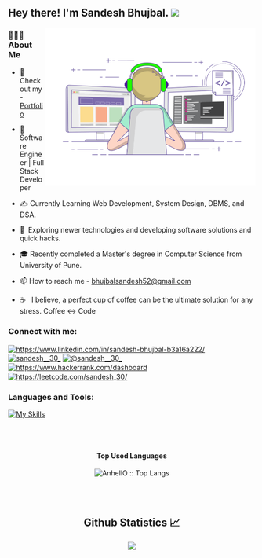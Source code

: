 <h2> Hey there! I'm Sandesh Bhujbal. <img src="https://github.com/souvikguria98/souvikguria98/blob/master/Hi.gif" width="25"></h2>
<img align="right" alt="GIF" src="https://raw.githubusercontent.com/devSouvik/devSouvik/master/gif3.gif" width="430"/>
<!-- <p align="left"> <img   src="https://komarev.com/ghpvc/?username=sandesh300" alt="adi10hero" /> </p>
 -->



 
<h3> 👨🏻‍💻 About Me </h3>

- 📝 Checkout my - [Portfolio](https://sandesh-bhujbal.vercel.app)

- 💼  Software Engineer | Full Stack Developer

- ✍️  Currently Learning Web Development, System Design, DBMS, and DSA.

- 🎯 &nbsp;Exploring newer technologies and developing software solutions and quick hacks.

- 🎓 Recently completed a Master's degree in Computer Science from University of Pune.

-  📫 How to reach me - [bhujbalsandesh52@gmail.com](mailto:bhujbalsandesh52@gmail.com)
  
- ☕ &nbsp; I believe, a perfect cup of coffee can be the ultimate solution for any stress. Coffee <-> Code






<h3 align="left">Connect with me:</h3>
<p align="left">
<a href="https://www.linkedin.com/in/sandesh-bhujbal-b3a16a222/" target="blank">
  <img align="center" src="https://raw.githubusercontent.com/rahuldkjain/github-profile-readme-generator/master/src/images/icons/Social/linked-in-alt.svg" alt="https://www.linkedin.com/in/sandesh-bhujbal-b3a16a222/" height="30" width="40" /></a>
  
<a href="https://instagram.com/sandesh__30_" target="blank">
<img align="center" src="https://raw.githubusercontent.com/rahuldkjain/github-profile-readme-generator/master/src/images/icons/Social/instagram.svg" alt="sandesh__30_" height="30" width="40" /></a>

<a href="https://medium.com/@sandesh__30_" target="blank">
<img align="center" src="https://raw.githubusercontent.com/rahuldkjain/github-profile-readme-generator/master/src/images/icons/Social/medium.svg" alt="@sandesh__30_" height="30" width="40" /></a>

<a href="https://www.hackerrank.com/profile/bhujbalsandesh52" target="blank">
<img align="center" src="https://raw.githubusercontent.com/rahuldkjain/github-profile-readme-generator/master/src/images/icons/Social/hackerrank.svg" alt="https://www.hackerrank.com/dashboard" height="30" width="40" /></a>

<a href="https://www.leetcode.com/https://leetcode.com/sandesh_30/" target="blank">
<img align="center" src="https://raw.githubusercontent.com/rahuldkjain/github-profile-readme-generator/master/src/images/icons/Social/leet-code.svg" alt="https://leetcode.com/sandesh_30/" height="30" width="40" /></a>
</p>



<h3 align="left">Languages and Tools:</h3>

[![My Skills](https://skillicons.dev/icons?i=java,python,javascript,c,cs,nodejs,html,css,react,mongodb,mysql,postgresql,git,spring,linux)](https://skillicons.dev)

<!-- <p align="left"> <a href="https://developer.android.com" target="_blank" rel="noreferrer">
  <img src="https://raw.githubusercontent.com/devicons/devicon/master/icons/android/android-original-wordmark.svg" alt="android" width="40" height="40"/></a>
 
  <a href="https://www.cprogramming.com/" target="_blank" rel="noreferrer"> 
    <img src="https://raw.githubusercontent.com/devicons/devicon/master/icons/c/c-original.svg" alt="c" width="40" height="40"/></a> 

  <a href="https://www.w3schools.com/cs/" target="_blank" rel="noreferrer"> 
    <img src="https://raw.githubusercontent.com/devicons/devicon/master/icons/csharp/csharp-original.svg" alt="csharp" width="40" height="40"/></a>
 
  <a href="https://www.w3schools.com/css/" target="_blank" rel="noreferrer">
    <img src="https://raw.githubusercontent.com/devicons/devicon/master/icons/css3/css3-original-wordmark.svg" alt="css3" width="40" height="40"/></a>
 
  <a href="https://git-scm.com/" target="_blank" rel="noreferrer"> 
    <img src="https://www.vectorlogo.zone/logos/git-scm/git-scm-icon.svg" alt="git" width="40" height="40"/></a>  

 
  <a href="https://www.w3.org/html/" target="_blank" rel="noreferrer">
    <img src="https://raw.githubusercontent.com/devicons/devicon/master/icons/html5/html5-original-wordmark.svg" alt="html5" width="40" height="40"/></a> 
 
  <a href="https://www.java.com" target="_blank" rel="noreferrer">
    <img src="https://raw.githubusercontent.com/devicons/devicon/master/icons/java/java-original.svg" alt="java" width="40" height="40"/></a> 

  <a href="https://developer.mozilla.org/en-US/docs/Web/JavaScript" target="_blank" rel="noreferrer">
    <img src="https://raw.githubusercontent.com/devicons/devicon/master/icons/javascript/javascript-original.svg" alt="javascript" width="40" height="40"/></a> 
 
  <a href="https://www.linux.org/" target="_blank" rel="noreferrer">
    <img src="https://raw.githubusercontent.com/devicons/devicon/master/icons/linux/linux-original.svg" alt="linux" width="40" height="40"/></a>
  
  <a href="https://www.mongodb.com/" target="_blank" rel="noreferrer">
    <img src="https://raw.githubusercontent.com/devicons/devicon/master/icons/mongodb/mongodb-original-wordmark.svg" alt="mongodb" width="40" height="40"/></a> 
 
  <a href="https://www.mysql.com/" target="_blank" rel="noreferrer">
    <img src="https://raw.githubusercontent.com/devicons/devicon/master/icons/mysql/mysql-original-wordmark.svg" alt="mysql" width="40" height="40"/></a> 
 
  <a href="https://nodejs.org" target="_blank" rel="noreferrer">
    <img src="https://raw.githubusercontent.com/devicons/devicon/master/icons/nodejs/nodejs-original-wordmark.svg" alt="nodejs" width="40" height="40"/></a> 
 
  <a href="https://reactjs.org/" target="_blank" rel="noreferrer"> 
    <img src="https://raw.githubusercontent.com/devicons/devicon/master/icons/react/react-original-wordmark.svg" alt="react" width="40" height="40"/></a> 
 
  <a href="https://redux.js.org" target="_blank" rel="noreferrer"> 
    <img src="https://raw.githubusercontent.com/devicons/devicon/master/icons/redux/redux-original.svg" alt="redux" width="40" height="40"/></a>
 
  <a href="https://spring.io/" target="_blank" rel="noreferrer"> 
    <img src="https://www.vectorlogo.zone/logos/springio/springio-icon.svg" alt="spring" width="40"  height="40"/></a> </p> -->



<br><br>
<h4 align="center">Top Used Languages</h4>
<p align="center"><img src="https://github-readme-stats.vercel.app/api/top-langs/?username=sandesh300&langs_count=10&theme=tokyonight&layout=compact" alt="AnhellO :: Top Langs" height="250" /></p>

<br><br>
<h2 align="center"> Github Statistics 📈 </h2>
  
<div align="center"> 
  <a href=""><img align="center" src="https://github-readme-stats-sigma-five.vercel.app/api?username=sandesh300&show_icons=true&include_all_commits=true&count_private=true&theme=midnight-purple&line_height=40" /></a></div>
